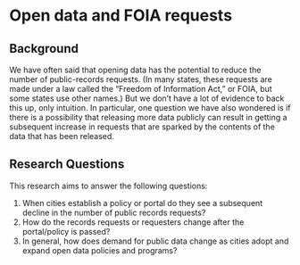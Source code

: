 # Open data and FOIA requests

## Background
We have often said that opening data has the potential to reduce the number of public-records requests. (In many states, these requests are made under a law called the “Freedom of Information Act,” or FOIA, but some states use other names.) But we don’t have a lot of evidence to back this up, only intuition. In particular, one question we have also wondered is if there is a possibility that releasing more data publicly can result in getting a subsequent increase in requests that are sparked by the contents of the data that has been released.

## Research Questions
This research aims to answer the following questions:
1. When cities establish a policy or portal do they see a subsequent decline in the number of public records requests? 
2. How do the records requests or requesters change after the portal/policy is passed?
3. In general, how does demand for public data change as cities adopt and expand open data policies and programs?
